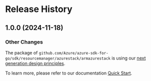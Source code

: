 # Release History

## 1.0.0 (2024-11-18)
### Other Changes

The package of `github.com/Azure/azure-sdk-for-go/sdk/resourcemanager/azurestack/armazurestack` is using our [next generation design principles](https://azure.github.io/azure-sdk/general_introduction.html).

To learn more, please refer to our documentation [Quick Start](https://aka.ms/azsdk/go/mgmt).